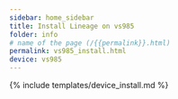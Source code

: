 ```yaml
---
sidebar: home_sidebar
title: Install Lineage on vs985
folder: info
# name of the page (/{{permalink}}.html)
permalink: vs985_install.html
device: vs985
---
```

{% include templates/device_install.md %}
